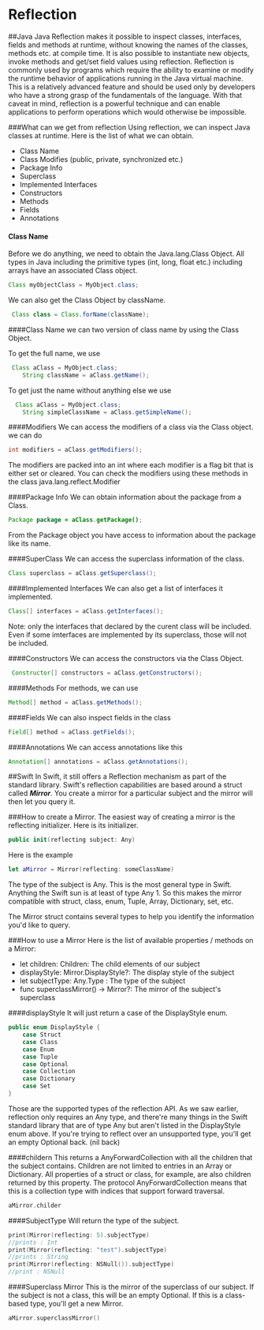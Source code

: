 # Reflection
##Java
Java Reflection makes it possible to inspect classes, interfaces, fields and methods at runtime, without knowing the names of the classes, methods etc. at compile time. It is also possible to instantiate new objects, invoke methods and get/set field values using reflection.
Reflection is commonly used by programs which require the ability to examine or modify the runtime behavior of applications running in the Java virtual machine. This is a relatively advanced feature and should be used only by developers who have a strong grasp of the fundamentals of the language. With that caveat in mind, reflection is a powerful technique and can enable applications to perform operations which would otherwise be impossible.

###What can we get from reflection
Using reflection, we can inspect Java classes at runtime. Here is the list of what we can obtain.
* Class Name
* Class Modifies (public, private, synchronized etc.)
* Package Info
* Superclass
* Implemented Interfaces
* Constructors
* Methods
* Fields
* Annotations

#### Class Name
Before we do anything, we need to obtain the Java.lang.Class Object. All types in Java including the primitive types (int, long, float etc.) including arrays have an associated Class object.

```Java
Class myObjectClass = MyObject.class;
```
We can also get the Class Object by className.

```Java
 Class class = Class.forName(className);
 ```

####Class Name
we can two version of class name by using the Class Object.

To get the full name, we use
```Java
 Class aClass = MyObject.class;
    String className = aClass.getName();
```

To get just the name without anything else we use
```Java
  Class aClass = MyObject.class;
    String simpleClassName = aClass.getSimpleName();
```

####Modifiers
We can access the modifiers of a class via the Class object.
we can do
```Java
int modifiers = aClass.getModifiers();
```

The modifiers are packed into an int where each modifier is a flag bit that is either set or cleared. You can check the modifiers using these methods in the class java.lang.reflect.Modifier

####Package Info
We can obtain information about the package from a Class.
```Java
Package package = aClass.getPackage();
```

From the Package object you have access to information about the package like its name.

####SuperClass
We can access the superclass information of the class.
```Java
Class superclass = aClass.getSuperclass();
```

####Implemented Interfaces
We can also get a list of interfaces it implemented.
```Java
Class[] interfaces = aClass.getInterfaces();
```

Note: only the interfaces that declared by the curent class will be included. Even if some imterfaces are
implemented by its superclass, those will not be included.


####Constructors
We can access the constructors via the Class Object.
```Java
 Constructor[] constructors = aClass.getConstructors();
```

####Methods
For methods, we can use
```Java
Method[] method = aClass.getMethods();
```

####Fields
We can also inspect fields in the class
```Java
Field[] method = aClass.getFields();
```

####Annotations
We can access annotations like this
```Java
Annotation[] annotations = aClass.getAnnotations();
```

##Swift
In Swift, it still offers a Reflection mechanism as part of the standard library.
Swift's reflection capabilities are based around a struct called *__Mirror__*. You create a mirror for a particular subject and the mirror will then let you query it.

###How to create a Mirror.
The easiest way of creating a mirror is the reflecting initializer.
Here is its initializer.
```Swift
public init(reflecting subject: Any)
```
Here is the example
```Swift
let aMirror = Mirror(reflecting: someClassName)
```

The type of the subject is Any. This is the most general type in Swift. Anything the Swift sun is at least
 of type Any 1. So this makes the mirror compatible with struct, class, enum, Tuple, Array, Dictionary,
 set, etc.

 The Mirror struct contains several types to help you identify the information you'd like to query.

###How to use a Mirror
Here is the list of available properties / methods on a Mirror:
* let children: Children: The child elements of our subject
* displayStyle: Mirror.DisplayStyle?: The display style of the subject
* let subjectType: Any.Type : The type of the subject
* func superclassMirror() -> Mirror?: The mirror of the subject's superclass

####displayStyle
It will just return a case of the DisplayStyle enum.
```Swift
public enum DisplayStyle {
    case Struct
    case Class
    case Enum
    case Tuple
    case Optional
    case Collection
    case Dictionary
    case Set
}
```
Those are the supported types of the reflection API. As we saw earlier, reflection only requires an Any type, and there're many things in the Swift standard library that are of type
Any but aren't listed in the DisplayStyle enum above. If you're trying to reflect over an unsupported type, you'll get an empty Optional back. (nil back)

####childern
This returns a AnyForwardCollection<Child> with all the children that the subject contains. Children are not limited to entries in an Array or Dictionary. All properties of a struct or class, for example, are also children returned by this property. The protocol AnyForwardCollection means that this is a collection type with indices that support forward traversal.
```Swift
aMirror.childer
```

####SubjectType
Will return the type of the subject.
```Swift
print(Mirror(reflecting: 5).subjectType)
//prints : Int
print(Mirror(reflecting: "test").subjectType)
//prints : String
print(Mirror(reflecting: NSNull()).subjectType)
//print : NSNull
```

####Superclass Mirror
This is the mirror of the superclass of our subject. If the subject is not a class, this will be an empty Optional. If this is a class-based type, you'll get a new Mirror.
```Swift
aMirror.superclassMirror()
```

